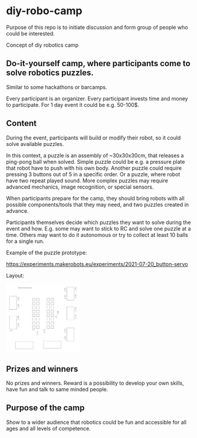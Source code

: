 # diy-robo-camp

Purpose of this repo is to initiate discussion and form group of people who could be interested.

Concept of diy robotics camp

## Do-it-yourself camp, where participants come to solve robotics puzzles.


Similar to some hackathons or barcamps. 

Every participant is an organizer.
Every participant invests time and money to participate. For 1 day event it could be e.g. 50-100$.


## Content

During the event, participants will build or modify their robot, so it could solve available puzzles.

In this context, a puzzle is an assembly of ~30x30x30cm, that releases a ping-pong ball when solved. 
Simple puzzle could be e.g. a pressure plate that robot have to push with his own body.
Another puzzle could require pressing 3 buttons out of 5 in a specific order. Or a puzzle, where robot have two repeat played sound.
More complex puzzles may require advanced mechanics, image recognition, or special sensors.

When participants prepare for the camp, they should bring robots with all possible components/tools that they may need, and two puzzles created in advance. 

Participants themselves decide which puzzles they want to solve during the event and how. E.g. some may want to stick to RC and solve one puzzle at a time. Others may want to do it autonomous or try to collect at least 10 balls for a single run.


Example of the puzzle prototype:

https://experiments.makerobots.eu/experiments/2021-07-20_button-servo

Layout: 

<img src="space-layout.png" alt="drawing" width="200"/>


## Prizes and winners

No prizes and winners. Reward is a possibility to develop your own skills, have fun and talk to same minded people.




## Purpose of the camp

Show to a wider audience that robotics could be fun and accessible for all ages and all levels of competence. 


